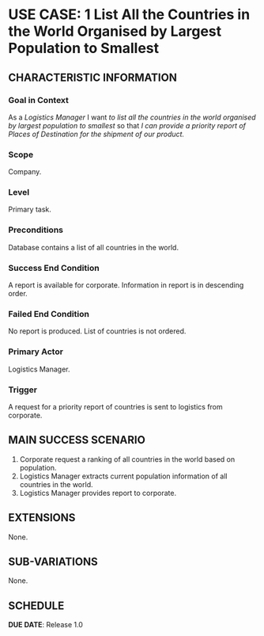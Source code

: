# USE CASE: 1 List All the Countries in the World Organised by Largest Population to Smallest

## CHARACTERISTIC INFORMATION

### Goal in Context

As a *Logistics Manager* I want *to list all the countries in the world organised by largest population to smallest* so that *I can provide a priority report of Places of Destination for the shipment of our product.*

### Scope

Company.

### Level

Primary task.

### Preconditions

Database contains a list of all countries in the world.

### Success End Condition

A report is available for corporate. Information in report is in descending order.

### Failed End Condition

No report is produced. List of countries is not ordered.

### Primary Actor

Logistics Manager.

### Trigger

A request for a priority report of countries is sent to logistics from corporate.

## MAIN SUCCESS SCENARIO

1. Corporate request a ranking of all countries in the world based on population.
2. Logistics Manager extracts current population information of all countries in the world.
3. Logistics Manager provides report to corporate.

## EXTENSIONS

None.

## SUB-VARIATIONS

None.

## SCHEDULE

**DUE DATE**: Release 1.0